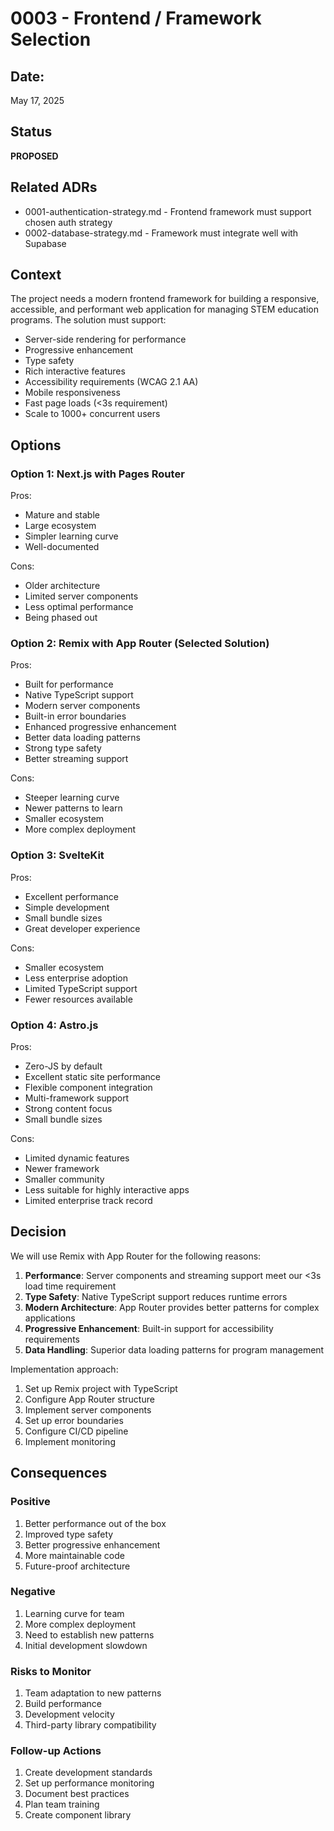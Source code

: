 # 0003 - Frontend / Framework Selection

## Date: 

May 17, 2025

## Status

**PROPOSED**

## Related ADRs

- 0001-authentication-strategy.md - Frontend framework must support chosen auth strategy
- 0002-database-strategy.md - Framework must integrate well with Supabase

## Context

The project needs a modern frontend framework for building a responsive, accessible, and performant web application for managing STEM education programs. The solution must support:

- Server-side rendering for performance
- Progressive enhancement
- Type safety
- Rich interactive features
- Accessibility requirements (WCAG 2.1 AA)
- Mobile responsiveness
- Fast page loads (<3s requirement)
- Scale to 1000+ concurrent users

## Options

### Option 1: Next.js with Pages Router

Pros:
- Mature and stable
- Large ecosystem
- Simpler learning curve
- Well-documented

Cons:
- Older architecture
- Limited server components
- Less optimal performance
- Being phased out

### Option 2: Remix with App Router (Selected Solution)

Pros:
- Built for performance
- Native TypeScript support
- Modern server components
- Built-in error boundaries
- Enhanced progressive enhancement
- Better data loading patterns
- Strong type safety
- Better streaming support

Cons:
- Steeper learning curve
- Newer patterns to learn
- Smaller ecosystem
- More complex deployment

### Option 3: SvelteKit

Pros:
- Excellent performance
- Simple development
- Small bundle sizes
- Great developer experience

Cons:
- Smaller ecosystem
- Less enterprise adoption
- Limited TypeScript support
- Fewer resources available

### Option 4: Astro.js

Pros:
- Zero-JS by default
- Excellent static site performance
- Flexible component integration
- Multi-framework support
- Strong content focus
- Small bundle sizes

Cons:
- Limited dynamic features
- Newer framework
- Smaller community
- Less suitable for highly interactive apps
- Limited enterprise track record

## Decision

We will use Remix with App Router for the following reasons:

1. **Performance**: Server components and streaming support meet our <3s load time requirement
2. **Type Safety**: Native TypeScript support reduces runtime errors
3. **Modern Architecture**: App Router provides better patterns for complex applications
4. **Progressive Enhancement**: Built-in support for accessibility requirements
5. **Data Handling**: Superior data loading patterns for program management

Implementation approach:
1. Set up Remix project with TypeScript
2. Configure App Router structure
3. Implement server components
4. Set up error boundaries
5. Configure CI/CD pipeline
6. Implement monitoring

## Consequences

### Positive

1. Better performance out of the box
2. Improved type safety
3. Better progressive enhancement
4. More maintainable code
5. Future-proof architecture

### Negative

1. Learning curve for team
2. More complex deployment
3. Need to establish new patterns
4. Initial development slowdown

### Risks to Monitor

1. Team adaptation to new patterns
2. Build performance
3. Development velocity
4. Third-party library compatibility

### Follow-up Actions

1. Create development standards
2. Set up performance monitoring
3. Document best practices
4. Plan team training
5. Create component library
